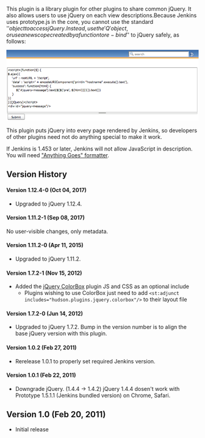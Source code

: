 This plugin is a library plugin for other plugins to share common
jQuery. It also allows users to use jQuery on each view
descriptions.Because Jenkins uses prototype.js in the core, you cannot
use the standard '$' object to access jQuery. Instead, use the 'Q'
object, or use a new scope created by a function to re-bind '$' to
jQuery safely, as follows:

![](docs/images/jquery-plugin.png)

This plugin puts jQuery into every page rendered by Jenkins, so
developers of other plugins need not do anything special to make it
work.

If Jenkins is 1.453 or later, Jenkins will not allow JavaScript in
description. You will need ["Anything Goes"
formatter](https://wiki.jenkins.io/pages/viewpage.action?pageId=60915753).

## Version History

#### Version 1.12.4-0 (Oct 04, 2017)

-   Upgraded to jQuery 1.12.4.

#### Version 1.11.2-1 (Sep 08, 2017)

No user-visible changes, only metadata.

#### Version 1.11.2-0 (Apr 11, 2015)

-   Upgraded to jQuery 1.11.2.

#### Version 1.7.2-1 (Nov 15, 2012)

-   Added the [jQuery ColorBox](http://www.jacklmoore.com/colorbox/)
    plugin JS and CSS as an optional include
    -   Plugins wishing to use ColorBox just need to add
        `<st:adjunct includes="hudson.plugins.jquery.colorbox"/>` to
        their layout file

#### Version 1.7.2-0 (Jun 14, 2012)

-   Upgraded to jQuery 1.7.2. Bump in the version number is to align the
    base jQuery version with this plugin.

#### Version 1.0.2 (Feb 27, 2011)

-   Rerelease 1.0.1 to properly set required Jenkins version.

#### Version 1.0.1 (Feb 22, 2011)

-   Downgrade jQuery. (1.4.4 -\> 1.4.2) jQuery 1.4.4 dosen't work with
    Prototype 1.5.1.1 (Jenkins bundled version) on Chrome, Safari.

## Version 1.0 (Feb 20, 2011)

-   Initial release
